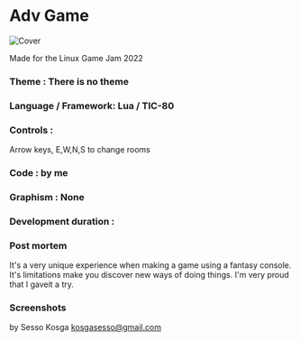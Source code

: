 # Adv Game
![Cover](gamecover.png)

Made for the Linux Game Jam 2022

### Theme : There is no theme
### Language / Framework: Lua / TIC-80
### Controls : 
Arrow keys, E,W,N,S to change rooms
### Code : by me
### Graphism : None

### Development duration : 
### Post mortem
It's a very unique experience when making a game using a fantasy console. It's limitations make you discover new ways of doing things. 
I'm very proud that I gaveit a try.

### Screenshots 

by Sesso Kosga kosgasesso@gmail.com

